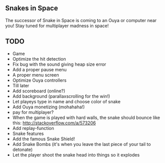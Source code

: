 Snakes in Space
---------------
The successor of Snake in Space is coming to an Ouya or computer near you! Stay tuned for multiplayer madness in space! 

TODO
----
* Game
 * Optimize the hit detection
 * Fix bug with the sound giving heap size error
 * Add a proper pause menu
 * A proper menu screen
 * Optimize Ouya controllers
* Till later
 * Add scoreboard (online?)
 * Add background (parallaxscrolling for the win!)
 * Let playeys type in name and choose color of snake
 * Add Ouya monetizing (mohahaha!)
  * pay for multiplayer?
 * When the game is played with hard walls, the snake should bounce like this: http://stackoverflow.com/a/573206
 * Add replay-function
* Snake features
 * Add the famous Snake Shield!
 * Add Snake Bombs (it's when you leave the last piece of your tail to detonate)
 * Let the player shoot the snake head into things so it explodes

